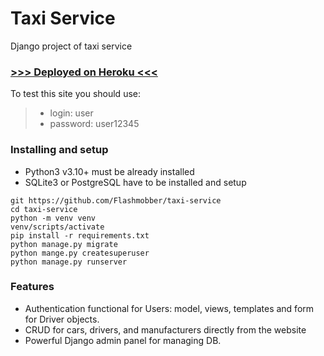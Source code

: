 # Taxi Service
Django project of taxi service

### [>>> Deployed on Heroku <<<](https://taxi-service-deploy.herokuapp.com/)

To test this site you should use:
> - login: user
> - password: user12345

### Installing and setup

- Python3 v3.10+ must be already installed
- SQLite3 or PostgreSQL have to be installed and setup 

```shell
git https://github.com/Flashmobber/taxi-service
cd taxi-service
python -m venv venv
venv/scripts/activate
pip install -r requirements.txt
python manage.py migrate
python mange.py createsuperuser
python manage.py runserver
```

### Features

- Authentication functional for Users: model, views, templates and form for Driver objects. 
- CRUD for cars, drivers, and manufacturers directly from the website
- Powerful Django admin panel for managing DB.